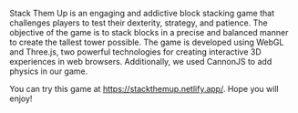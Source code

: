 Stack Them Up is an engaging and addictive block stacking game that challenges players to test their dexterity, strategy, and patience. The objective of the game is to stack blocks in a precise and balanced manner to create the tallest tower possible. The game is developed using WebGL and Three.js, two powerful technologies for creating interactive 3D experiences in web browsers. Additionally, we used CannonJS to add physics in our game.

You can try this game at https://stackthemup.netlify.app/. Hope you will enjoy!
